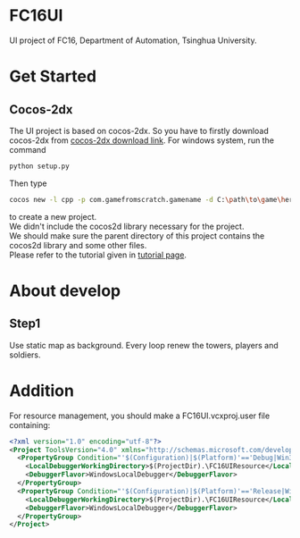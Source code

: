 # FC16UI
UI project of FC16, Department of Automation, Tsinghua University.

# Get Started
## Cocos-2dx
The UI project is based on cocos-2dx. So you have to firstly download cocos-2dx from <a href="https://cocos2d-x.org/filedown/cocos2d-x-3.17.1" target="_blank">cocos-2dx download link</a>. For windows system, run the command  
```bash
python setup.py
```
Then type 
```bash
cocos new -l cpp -p com.gamefromscratch.gamename -d C:\path\to\game\here gamename
```
to create a new project.  
We didn't include the cocos2d library necessary for the project.  
We should make sure the parent directory of this project contains the cocos2d library and some other files.  
Please refer to the tutorial given in <a href="https://www.gamefromscratch.com/page/cocos2d-x-CPP-Game-Programming-Tutorial-Series.aspx" target="_blank">tutorial page</a>. 

# About develop
## Step1
Use static map as background. 
Every loop renew the towers, players and soldiers.  

# Addition
For resource management, you should make a FC16UI.vcxproj.user file containing:
``` xml
<?xml version="1.0" encoding="utf-8"?>
<Project ToolsVersion="4.0" xmlns="http://schemas.microsoft.com/developer/msbuild/2003">
  <PropertyGroup Condition="'$(Configuration)|$(Platform)'=='Debug|Win32'">
    <LocalDebuggerWorkingDirectory>$(ProjectDir).\FC16UIResource</LocalDebuggerWorkingDirectory>
    <DebuggerFlavor>WindowsLocalDebugger</DebuggerFlavor>
  </PropertyGroup>
  <PropertyGroup Condition="'$(Configuration)|$(Platform)'=='Release|Win32'">
    <LocalDebuggerWorkingDirectory>$(ProjectDir).\FC16UIResource</LocalDebuggerWorkingDirectory>
    <DebuggerFlavor>WindowsLocalDebugger</DebuggerFlavor>
  </PropertyGroup>
</Project>
```